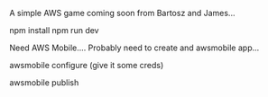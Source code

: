 A simple AWS game coming soon from Bartosz and James...

npm install
npm run dev

Need AWS Mobile....
Probably need to create and awsmobile app...

awsmobile configure 
(give it some creds)

awsmobile publish